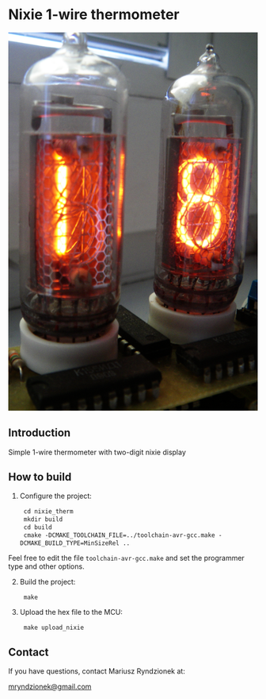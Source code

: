 Nixie 1-wire thermometer
========================

![nixie_therm](images/therm.png?raw=true "Nixie thermometer")

Introduction
------------

Simple 1-wire thermometer with two-digit nixie display 

How to build
------------

1. Configure the project:

		cd nixie_therm
		mkdir build
		cd build
		cmake -DCMAKE_TOOLCHAIN_FILE=../toolchain-avr-gcc.make -DCMAKE_BUILD_TYPE=MinSizeRel ..

Feel free to edit the file `toolchain-avr-gcc.make` and set the programmer type and other options.

2. Build the project:

		make

3. Upload the hex file to the MCU:

		make upload_nixie


Contact
-------
If you have questions, contact Mariusz Ryndzionek at:

<mryndzionek@gmail.com>
